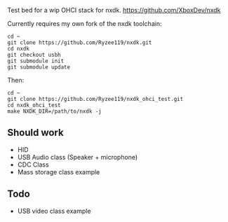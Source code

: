 Test bed for a wip OHCI stack for nxdk. https://github.com/XboxDev/nxdk

Currently requires my own fork of the nxdk toolchain:
```
cd ~
git clone https://github.com/Ryzee119/nxdk.git
cd nxdk
git checkout usbh
git submodule init
git submodule update
```

Then:
```
cd ~
git clone https://github.com/Ryzee119/nxdk_ohci_test.git
cd nxdk_ohci_test
make NXDK_DIR=/path/to/nxdk -j
```

## Should work
* HID
* USB Audio class (Speaker + microphone)
* CDC Class
* Mass storage class example

## Todo
* USB video class example 
